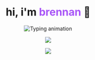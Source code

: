 <h1 align="center">
  hi, i'm <span style="color:#a855f7;">brennan</span> 👋
</h1>

<p align="center">
  <img src="https://readme-typing-svg.demolab.com?font=Fira+Code&weight=500&size=22&duration=2500&pause=1000&center=true&vCenter=true&multiline=true&width=435&height=60&lines=front-end+developer" alt="Typing animation" />
</p>
</p>

<p align="center">
  <img src="https://skillicons.dev/icons?i=angular,js,ts,html,css,tailwind,git,npm,vscode,figma&theme=light" />
</p>

<p align="center">
  <a href="https://discord.com/users/slaypetes">
    <img src="https://img.shields.io/badge/discord-@slaypetes-5865F2?style=flat-square&logo=discord&logoColor=white" />
  </a>
</p>
